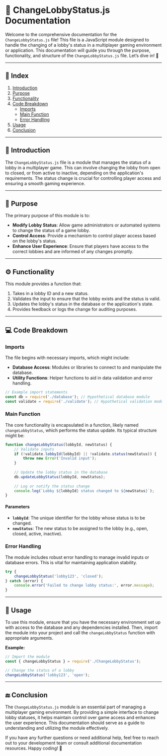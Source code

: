 # 📜 ChangeLobbyStatus.js Documentation

Welcome to the comprehensive documentation for the `ChangeLobbyStatus.js` file! This file is a JavaScript module designed to handle the changing of a lobby's status in a multiplayer gaming environment or application. This documentation will guide you through the purpose, functionality, and structure of the `ChangeLobbyStatus.js` file. Let’s dive in! 🚀

---

## 🌟 Index

1. [Introduction](#-introduction)
2. [Purpose](#-purpose)
3. [Functionality](#-functionality)
4. [Code Breakdown](#-code-breakdown)
    - [Imports](#imports)
    - [Main Function](#main-function)
    - [Error Handling](#error-handling)
5. [Usage](#-usage)
6. [Conclusion](#-conclusion)

---

## 🌟 Introduction

The `ChangeLobbyStatus.js` file is a module that manages the status of a lobby in a multiplayer game. This can involve changing the lobby from open to closed, or from active to inactive, depending on the application's requirements. The status change is crucial for controlling player access and ensuring a smooth gaming experience.

---

## 🎯 Purpose

The primary purpose of this module is to:

- **Modify Lobby Status**: Allow game administrators or automated systems to change the status of a game lobby.
- **Control Access**: Provide a mechanism to control player access based on the lobby's status.
- **Enhance User Experience**: Ensure that players have access to the correct lobbies and are informed of any changes promptly.

---

## ⚙️ Functionality

This module provides a function that:

1. Takes in a lobby ID and a new status.
2. Validates the input to ensure that the lobby exists and the status is valid.
3. Updates the lobby's status in the database or the application's state.
4. Provides feedback or logs the change for auditing purposes.

---

## 💻 Code Breakdown

### Imports

The file begins with necessary imports, which might include:

- **Database Access**: Modules or libraries to connect to and manipulate the database.
- **Utility Functions**: Helper functions to aid in data validation and error handling.

```javascript
// Example import statements
const db = require('./database'); // Hypothetical database module
const validate = require('./validate'); // Hypothetical validation module
```

### Main Function

The core functionality is encapsulated in a function, likely named `changeLobbyStatus`, which performs the status update. Its typical structure might be:

```javascript
function changeLobbyStatus(lobbyId, newStatus) {
    // Validate inputs
    if (!validate.lobbyId(lobbyId) || !validate.status(newStatus)) {
        throw new Error('Invalid input');
    }
    
    // Update the lobby status in the database
    db.updateLobbyStatus(lobbyId, newStatus);
    
    // Log or notify the status change
    console.log(`Lobby ${lobbyId} status changed to ${newStatus}`);
}
```

#### Parameters

- **`lobbyId`**: The unique identifier for the lobby whose status is to be changed.
- **`newStatus`**: The new status to be assigned to the lobby (e.g., open, closed, active, inactive).

### Error Handling

The module includes robust error handling to manage invalid inputs or database errors. This is vital for maintaining application stability.

```javascript
try {
    changeLobbyStatus('lobby123', 'closed');
} catch (error) {
    console.error('Failed to change lobby status:', error.message);
}
```

---

## 🚀 Usage

To use this module, ensure that you have the necessary environment set up with access to the database and any dependencies installed. Then, import the module into your project and call the `changeLobbyStatus` function with appropriate arguments.

**Example:**

```javascript
// Import the module
const { changeLobbyStatus } = require('./ChangeLobbyStatus');

// Change the status of a lobby
changeLobbyStatus('lobby123', 'open');
```

---

## 🔚 Conclusion

The `ChangeLobbyStatus.js` module is an essential part of managing a multiplayer gaming environment. By providing a simple interface to change lobby statuses, it helps maintain control over game access and enhances the user experience. This documentation should serve as a guide to understanding and utilizing the module effectively.

If you have any further questions or need additional help, feel free to reach out to your development team or consult additional documentation resources. Happy coding! 🎉